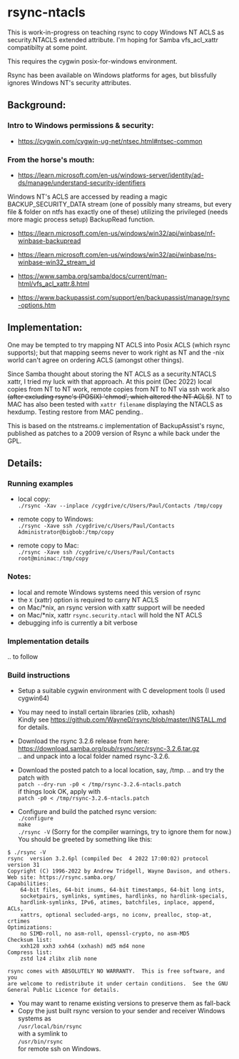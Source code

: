 # rsync-ntacls

This is work-in-progress on teaching rsync to copy Windows NT ACLS as security.NTACLS
extended attribute. I'm hoping for Samba vfs_acl_xattr compatibilty at some point.

This requires the cygwin posix-for-windows environment.

Rsync has been available on Windows platforms for ages, but blissfully ignores Windows NT's
security attributes.

## Background:

### Intro to Windows permissions & security:
- https://cygwin.com/cygwin-ug-net/ntsec.html#ntsec-common

### From the horse's mouth:
- https://learn.microsoft.com/en-us/windows-server/identity/ad-ds/manage/understand-security-identifiers

Windows NT's ACLS are accessed by reading a magic BACKUP_SECURITY_DATA stream
(one of possibly many streams, but every file & folder on ntfs has exactly one of these)
utilizing the privileged (needs more magic process setup) BackupRead function.

- https://learn.microsoft.com/en-us/windows/win32/api/winbase/nf-winbase-backupread
- https://learn.microsoft.com/en-us/windows/win32/api/winbase/ns-winbase-win32_stream_id

- https://www.samba.org/samba/docs/current/man-html/vfs_acl_xattr.8.html

- https://www.backupassist.com/support/en/backupassist/manage/rsync-options.htm

## Implementation:

One may be tempted to try mapping NT ACLS into Posix ACLS (which rsync supports);
but that mapping seems never to work right as NT and the -nix world can't agree
on ordering ACLS (amongst other things).

Since Samba thought about storing the NT ACLS as a security.NTACLS xattr, I tried my
luck with that approach. At this point (Dec 2022) local copies from NT to NT work, 
remote copies from NT to NT via ssh work also ~~(after excluding rsync's (POSIX) 'chmod',
which altered the NT ACLS)~~. NT to MAC has also been tested with `xattr filename` displaying
the NTACLS as hexdump. Testing restore from MAC pending..

This is based on the ntstreams.c implementation of BackupAssist's rsync,
published as patches to a 2009 version of Rsync a while back under the GPL.

## Details:

### Running examples

- local copy:\
`./rsync -Xav --inplace /cygdrive/c/Users/Paul/Contacts /tmp/copy`

- remote copy to Windows:\
`./rsync -Xave ssh /cygdrive/c/Users/Paul/Contacts Administrator@bigbob:/tmp/copy`

- remote copy to Mac:\
`./rsync -Xave ssh /cygdrive/c/Users/Paul/Contacts root@minimac:/tmp/copy`

### Notes:

- local and remote Windows systems need this version of rsync
- the `X` (xattr) option is required to carry NT ACLS
- on Mac/*nix, an rsync version with xattr support will be needed
- on Mac/*nix, xattr `rsync.security.ntacl` will hold the NT ACLS
- debugging info is currently a bit verbose

### Implementation details

.. to follow

### Build instructions

- Setup a suitable cygwin environment with C development tools (I used cygwin64)
- You may need to install certain libraries (zlib, xxhash)\
Kindly see https://github.com/WayneD/rsync/blob/master/INSTALL.md for details.
- Download the rsync 3.2.6 release from here:\
https://download.samba.org/pub/rsync/src/rsync-3.2.6.tar.gz \
.. and unpack into a local folder named rsync-3.2.6.

- Download the posted patch to a local location, say, /tmp.
.. and try the patch with \
`patch --dry-run -p0 < /tmp/rsync-3.2.6-ntacls.patch` \
if things look OK, apply with \
`patch -p0 < /tmp/rsync-3.2.6-ntacls.patch`

- Configure and build the patched rsync version: \
`./configure`\
`make`\
`./rsync -V`
(Sorry for the compiler warnings, try to ignore them for now.)
You should be greeted by something like this: 
```
$ ./rsync -V
rsync  version 3.2.6pl (compiled Dec  4 2022 17:00:02) protocol version 31
Copyright (C) 1996-2022 by Andrew Tridgell, Wayne Davison, and others.
Web site: https://rsync.samba.org/
Capabilities:
    64-bit files, 64-bit inums, 64-bit timestamps, 64-bit long ints,
    socketpairs, symlinks, symtimes, hardlinks, no hardlink-specials,
    hardlink-symlinks, IPv6, atimes, batchfiles, inplace, append, ACLs,
    xattrs, optional secluded-args, no iconv, prealloc, stop-at, crtimes
Optimizations:
    no SIMD-roll, no asm-roll, openssl-crypto, no asm-MD5
Checksum list:
    xxh128 xxh3 xxh64 (xxhash) md5 md4 none
Compress list:
    zstd lz4 zlibx zlib none

rsync comes with ABSOLUTELY NO WARRANTY.  This is free software, and you
are welcome to redistribute it under certain conditions.  See the GNU
General Public Licence for details.
```
- You may want to rename existing versions to preserve them as fall-back
- Copy the just built rsync version to your sender and receiver Windows systems as\
`/usr/local/bin/rsync` \
with a symlink to \
`/usr/bin/rsync`\
for remote ssh on Windows.



